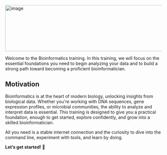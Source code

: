 <img width="867" height="149" alt="image" src="https://github.com/user-attachments/assets/43602f3f-96e9-4b0e-8ce2-5d663305f8f6" />

Welcome to the Bioinformatics training. In this training, we will focus on the essential foundations you need to begin analyzing your data and to build a strong path toward becoming a proficient bioinformatician.

## Motivation
Bioinformatics is at the heart of modern biology, unlocking insights from biological data. Whether you're working with DNA sequences, gene expression profiles, or microbial communities, the ability to analyze and 
interpret data is essential. This training is designed to give you a practical foundation, enough to get started, explore confidently, and grow into a skilled bioinformatician. 

All you need is a stable internet connection and the curiosity to dive into the command line, experiment with tools, and learn by doing. 

**Let’s get started! 🚀**




